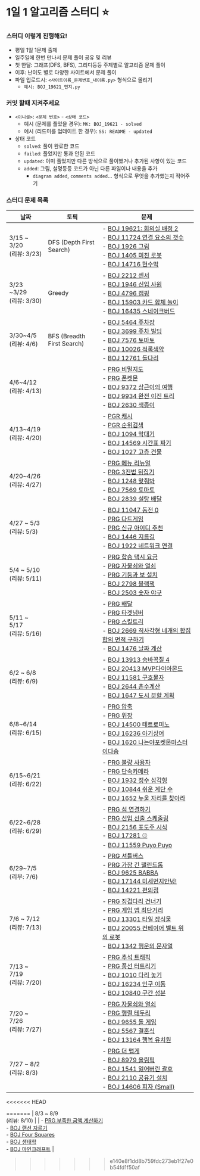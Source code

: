 # 1일 1 알고리즘 스터디 :star:

### 스터디 이렇게 진행해요!

- 평일 1일 1문제 출제
- 일주일에 한번 만나서 문제 풀이 공유 및 리뷰
- 첫 한달: 그래프(DFS, BFS), 그리디등등 주제별로 알고리즘 문제 풀이
- 이후: 난이도 별로 다양한 사이트에서 문제 풀이
- 파일 업로드시: `<사이트이름_문제번호_내이름.py>` 형식으로 올리기
  - `예시: BOJ_19621_민지.py`

### 커밋 할때 지켜주세요 

- `<이니셜>`:  `<문제 번호>` - `<상태 코드>`
  - 예시 (문제를 풀었을 경우): `MK: BOJ_19621 - solved`
  - 예시 (리드미를 업데이트 한 경우): `SS: README - updated`
- 상태 코드
  - `solved`: 풀이 완료한 코드
  - `failed`: 풀었지만 통과 안된 코드
  - `updated`: 이미 풀었지만 다른 방식으로 풀이했거나 추가된 사항이 있는 코드
  - `added`: 그림, 설명등등 코드가 아닌 다른 파일이나 내용을 추가
    - `diagram added`, `comments added`... 형식으로 무엇을 추가했는지 적어주기

### 스터디 문제 목록

| 날짜                          | 토픽                       | 문제                                                         |
| ----------------------------- | -------------------------- | ------------------------------------------------------------ |
| 3/15 ~ 3/20<br />(리뷰: 3/23) | DFS (Depth First Search)   | - <a href="https://www.acmicpc.net/problem/19621">BOJ 19621: 회의실 배정 2</a><br />- <a href="https://www.acmicpc.net/problem/11724">BOJ 11724 연결 요소의 갯수</a><br />- <a href="https://www.acmicpc.net/problem/1926">BOJ 1926 그림</a><br />- <a href="https://www.acmicpc.net/problem/1405">BOJ 1405 미친 로봇</a><br />- <a href="https://www.acmicpc.net/problem/14716">BOJ 14716 현수막</a> |
| 3/23 ~3/29<br />(리뷰: 3/30)  | Greedy                     | - <a href="https://www.acmicpc.net/problem/2212">BOJ 2212 센서</a><br />- <a href="https://www.acmicpc.net/problem/1946">BOJ 1946 신입 사원</a><br />- <a href="https://www.acmicpc.net/problem/4796">BOJ 4796 캠핑</a><br />- <a href="https://www.acmicpc.net/problem/15903">BOJ 15903 카드 합체 놀이</a><br />- <a href="https://www.acmicpc.net/problem/16435">BOJ 16435 스네이크버드</a> |
| 3/30~4/5<br />(리뷰: 4/6)     | BFS (Breadth First Search) | - <a href="https://www.acmicpc.net/problem/5464">BOJ 5464 주차장</a><br />- <a href="https://www.acmicpc.net/problem/3699">BOJ 3699 주차 빌딩</a><br />- <a href="https://www.acmicpc.net/problem/7576">BOJ 7576 토마토</a><br />- <a href="https://www.acmicpc.net/problem/10026">BOJ 10026 적록색약</a><br />- <a href="https://www.acmicpc.net/problem/12761">BOJ 12761 돌다리</a> |
| 4/6~4/12<br />(리뷰: 4/13)    |                            | - <a href="https://programmers.co.kr/learn/courses/30/lessons/17681">PRG 비밀지도</a><br />- <a href="https://programmers.co.kr/learn/courses/30/lessons/1845">PRG 폰켓몬</a><br />- <a href="https://www.acmicpc.net/problem/9372">BOJ 9372 상근이의 여행</a><br />- <a href="https://www.acmicpc.net/problem/9934">BOJ 9934 완전 이진 트리</a><br />- <a href="https://www.acmicpc.net/problem/2630">BOJ 2630 색종이</a> |
| 4/13~4/19<br />(리뷰: 4/20)   |                            | - [PGR 캐시](https://programmers.co.kr/learn/courses/30/lessons/17680)<br />- [PGR 순위검색](https://programmers.co.kr/learn/courses/30/lessons/72412)<br />- [BOJ 1094 막대기](https://www.acmicpc.net/problem/1094)<br />- [BOJ 14569 시간표 짜기](https://www.acmicpc.net/problem/14569)<br />- [BOJ 1027 고층 건물](https://www.acmicpc.net/problem/1027) |
| 4/20~4/26<br />(리뷰: 4/27)   |                            | - <a href="https://programmers.co.kr/learn/courses/30/lessons/72411">PRG 메뉴 리뉴얼</a><br />- <a href="https://programmers.co.kr/learn/courses/30/lessons/68935">PRG 3진법 뒤집기</a><br />- <a href="https://www.acmicpc.net/problem/1248">BOJ 1248 맞춰봐</a><br />- <a href="https://www.acmicpc.net/problem/7569">BOJ 7569 토마토</a><br />- <a href="https://www.acmicpc.net/problem/2839">BOJ 2839 설탕 배달</a> |
| 4/27 ~ 5/3<br />(리뷰: 5/3)   |                            | - [BOJ 11047 동전 0](https://www.acmicpc.net/problem/11047)<br />- [PRG 다트게임](https://programmers.co.kr/learn/courses/30/lessons/17682)<br />- [PRG 신규 아이디 추천](https://programmers.co.kr/learn/courses/30/lessons/72410)<br />- [BOJ 1446 지름길](https://www.acmicpc.net/problem/1446)<br />- [BOJ 1922 네트워크 연결](https://www.acmicpc.net/problem/1922) |
| 5/4 ~ 5/10<br />(리뷰: 5/11)  |                            | - [PRG 합승 택시 요금](https://programmers.co.kr/learn/courses/30/lessons/72413)<br />- [PRG 자물쇠와 열쇠](https://programmers.co.kr/learn/courses/30/lessons/60059)<br />- [PRG 기둥과 보 설치](https://programmers.co.kr/learn/courses/30/lessons/60061)<br />- [BOJ 2798 블랙잭](https://www.acmicpc.net/problem/2798)<br />- [BOJ 2503 숫자 야구](https://www.acmicpc.net/problem/2503) |
| 5/11 ~ 5/17<br />(리뷰: 5/16) |                            | - [PRG 배달](https://programmers.co.kr/learn/courses/30/lessons/12978)<br />- [PRG 타겟넘버](https://programmers.co.kr/learn/courses/30/lessons/43165)<br />- [PRG 스킬트리](https://programmers.co.kr/learn/courses/30/lessons/49993)<br />- [BOJ 2669 직사각형 네개의 합집합의 면적 구하기](https://www.acmicpc.net/problem/2669)<br />- [BOJ 1476 날짜 계산](https://www.acmicpc.net/problem/1476) |
| 6/2 ~ 6/8<br/>(리뷰: 6/9)     |                            | - [BOJ 13913 숨바꼭질 4](https://www.acmicpc.net/problem/13913)<br />- [BOJ 20413 MVP다이아몬드](https://www.acmicpc.net/problem/20413)<br />- [BOJ 11581 구호물자](https://www.acmicpc.net/problem/11581)<br />- [BOJ 2644 촌수계산](https://www.acmicpc.net/problem/2644)<br />- [BOJ 1647 도시 분할 계획](https://www.acmicpc.net/problem/1647) |
| 6/8~6/14<br/>(리뷰: 6/15)     |                            | - [PRG 압축](https://programmers.co.kr/learn/courses/30/lessons/17684)<br />- [PRG 위장](https://programmers.co.kr/learn/courses/30/lessons/42578)<br />- [BOJ 14500 테트로미노](https://www.acmicpc.net/problem/14500)<br />- [BOJ 16236 아기상어](https://www.acmicpc.net/problem/16236)<br />- [BOJ 1620 나는야포켓몬마스터이다솜](https://www.acmicpc.net/problem/1620) |
| 6/15~6/21<br />(리뷰: 6/22)   |                            | - <a href="https://programmers.co.kr/learn/courses/30/lessons/64064">PRG 불량 사용자</a><br />- <a href="https://programmers.co.kr/learn/courses/30/lessons/42884">PRG 단속카메라</a><br />- <a href="https://www.acmicpc.net/problem/1932">BOJ 1932 정수 삼각형</a><br />- <a href="https://www.acmicpc.net/problem/10844">BOJ 10844 쉬운 계단 수</a><br />- <a href="https://www.acmicpc.net/problem/1652">BOJ 1652 누울 자리를 찾아라</a> |
| 6/22~6/28<br />(리뷰: 6/29)   |                            | - <a href="https://programmers.co.kr/learn/courses/30/lessons/42861">PRG 섬 연결하기</a><br />- <a href="https://programmers.co.kr/learn/courses/30/lessons/12920">PRG 선입 선출 스케줄링</a><br />- <a href="https://www.acmicpc.net/problem/2156">BOJ 2156 포도주 시식</a><br />- <a href="https://www.acmicpc.net/problem/17281">BOJ 17281 ⚾</a><br />- <a href="https://www.acmicpc.net/problem/11559">BOJ 11559 Puyo Puyo</a> |
| 6/29~7/5<br />(리부: 7/6)     |                            | - <a href="https://programmers.co.kr/learn/courses/30/lessons/17678">PRG 셔틀버스</a><br />- <a href="https://programmers.co.kr/learn/courses/30/lessons/12904?language=python3">PRG 가장 긴 팰린드롬</a><br />- <a href="https://www.acmicpc.net/problem/9625">BOJ 9625 BABBA</a><br />- <a href="https://www.acmicpc.net/problem/17144">BOJ 17144 미세먼지안녕!</a><br />- <a href="https://www.acmicpc.net/problem/14221">BOJ 14221 편의점</a> |
| 7/6 ~ 7/12<br />(리뷰: 7/13)  |                            | - <a href="https://programmers.co.kr/learn/courses/30/lessons/64062">PRG 징검다리 건너기</a><br />- <a href="https://programmers.co.kr/learn/courses/30/lessons/1844">PRG 게임 맵 최단거리</a><br />- <a href="https://www.acmicpc.net/problem/13301">BOJ 13301 타일 장식물</a><br />- <a href="https://www.acmicpc.net/problem/20055">BOJ 20055 컨베이어 벨트 위의 로봇</a><br />- <a href="https://www.acmicpc.net/problem/1342">BOJ 1342 행운의 문자열</a> |
| 7/13 ~ 7/19<br />(리뷰: 7/20)  |                            | - <a href="https://programmers.co.kr/learn/courses/30/lessons/17676">PRG 추석 트래픽</a><br />- <a href="https://programmers.co.kr/learn/courses/30/lessons/68646">PRG 풍선 터트리기</a><br />- <a href="https://www.acmicpc.net/problem/1010">BOJ 1010 다리 놓기</a><br />- <a href="https://www.acmicpc.net/problem/16234">BOJ 16234 인구 이동</a><br />- <a href="https://www.acmicpc.net/problem/10840">BOJ 10840 구간 성분</a> |
| 7/20 ~ 7/26<br />(리뷰: 7/27) |                            | - [PRG 자물쇠와 열쇠](https://programmers.co.kr/learn/courses/30/lessons/60059)<br />- [PRG 행렬 테두리](https://programmers.co.kr/learn/courses/30/lessons/77485)<br />- [BOJ 9655 돌 게임](https://www.acmicpc.net/problem/9655)<br />- [BOJ 5567 결혼식](https://www.acmicpc.net/problem/5567)<br />- [BOJ 13164 행복 유치원](https://www.acmicpc.net/problem/13164) |
| 7/27 ~ 8/2<br />(리뷰: 8/3) | | - <a href="https://programmers.co.kr/learn/courses/30/lessons/42626">PRG 더 맵게</a><br />- <a href="https://www.acmicpc.net/problem/8979">BOJ 8979 올림픽</a><br />- <a href="https://www.acmicpc.net/problem/1541">BOJ 1541 잃어버린 괄호</a><br />- <a href="https://www.acmicpc.net/problem/2110">BOJ 2110 공유기 설치</a><br />- <a href="https://www.acmicpc.net/problem/14606">BOJ 14606 피자 (Small)</a> |
<<<<<<< HEAD


=======
| 8/3 ~ 8/9<br />(리뷰: 8/10) | | - [PRG 부족한 금액 계산하기](https://programmers.co.kr/learn/courses/30/lessons/82612)<br />- [BOJ 랜선 자르기](https://www.acmicpc.net/problem/1654)<br />- [BOJ Four Squares](https://www.acmicpc.net/problem/17626)<br />- [BOJ 생태학](https://www.acmicpc.net/problem/4358)<br />- [BOJ 마인크래프트](https://www.acmicpc.net/problem/18111) |
>>>>>>> e140e8f1dd8b759fdc273eb1f27e0b54fd1f50af

